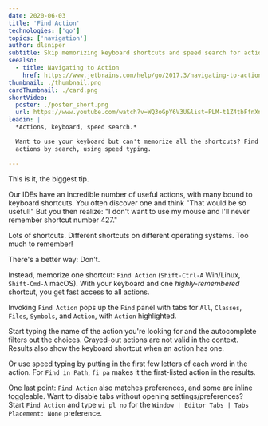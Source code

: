 ```yaml
---
date: 2020-06-03
title: 'Find Action'
technologies: ['go']
topics: ['navigation']
author: dlsniper
subtitle: Skip memorizing keyboard shortcuts and speed search for actions instead.
seealso:
  - title: Navigating to Action
    href: https://www.jetbrains.com/help/go/2017.3/navigating-to-action.html#Navigate_to_Action.xml
thumbnail: ./thumbnail.png
cardThumbnail: ./card.png
shortVideo:
  poster: ./poster_short.png
  url: https://www.youtube.com/watch?v=WQ3oGpY6V3U&list=PLM-t1Z4tbFfnXnghmtk6WVz10_pivOw25&index=2&t=0s
leadin: |
  *Actions, keyboard, speed search.*

  Want to use your keyboard but can't memorize all the shortcuts? Find
  actions by search, using speed typing.

---
```


This is it, the biggest tip.

Our IDEs have an incredible number of useful actions, with many bound to
keyboard shortcuts. You often discover one and think "That would be so
useful!" But you then realize: "I don't want to use my mouse and I'll
never remember shortcut number 427."

Lots of shortcuts. Different shortcuts on different operating systems.
Too much to remember!

There's a better way: Don't.

Instead, memorize one shortcut: `Find Action` (`Shift-Ctrl-A` Win/Linux,
`Shift-Cmd-A` macOS). With your keyboard and one *highly-remembered*
shortcut, you get fast access to all actions.

Invoking `Find Action` pops up the `Find` panel with tabs for `All`,
`Classes`, `Files`, `Symbols`, and `Action`, with `Action` highlighted.

Start typing the name of the action you're looking for and the
autocomplete filters out the choices. Grayed-out actions are not
valid in the context. Results also show the keyboard shortcut when an
action has one.

Or use speed typing by putting in the first few letters of each
word in the action. For `Find in Path`, `fi pa` makes it the first-listed
action in the results.

One last point: `Find Action` also matches preferences, and some are
inline toggleable. Want to disable tabs without opening
settings/preferences? Start `Find Action` and type `wi pl no` for
the `Window | Editor Tabs | Tabs Placement: None` preference.
